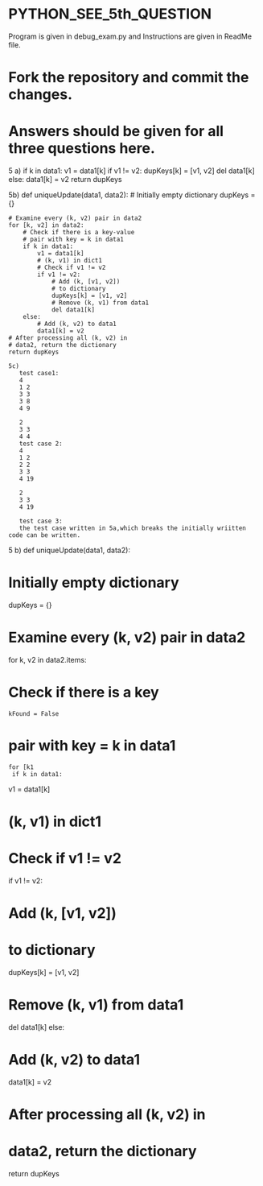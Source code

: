 # PYTHON_SEE_5th_QUESTION
Program is given in debug_exam.py and Instructions are given in ReadMe file.
# Fork the repository and commit the changes.
# Answers should be given for all three questions here.
5 a)
if k in data1:
            v1 = data1[k]
        if v1 != v2:
            dupKeys[k] = [v1, v2]
            del data1[k]
        else:
            data1[k] = v2
    return dupKeys
    
5b)
    def uniqueUpdate(data1, data2):
    # Initially empty dictionary
    dupKeys = {}

    # Examine every (k, v2) pair in data2
    for [k, v2] in data2:
        # Check if there is a key-value
        # pair with key = k in data1
        if k in data1:
            v1 = data1[k]
            # (k, v1) in dict1
            # Check if v1 != v2
            if v1 != v2:
                # Add (k, [v1, v2])
                # to dictionary                
                dupKeys[k] = [v1, v2]
                # Remove (k, v1) from data1
                del data1[k]
        else:
            # Add (k, v2) to data1
            data1[k] = v2
    # After processing all (k, v2) in
    # data2, return the dictionary
    return dupKeys
    
    5c)
       test case1:
       4
       1 2
       3 3 
       3 8
       4 9
       
       2
       3 3 
       4 4
       test case 2:
       4
       1 2 
       2 2 
       3 3
       4 19
       
       2 
       3 3
       4 19
       
       test case 3:
       the test case written in 5a,which breaks the initially wriitten code can be written.



5 b)
def uniqueUpdate(data1, data2):
# Initially empty dictionary
dupKeys = {}
# Examine every (k, v2) pair in data2
for k, v2 in data2.items:
# Check if there is a key
    kFound = False
# pair with key = k in data1
    for [k1
     if k in data1:
v1 = data1[k]
# (k, v1) in dict1
# Check if v1 != v2
if v1 != v2:
# Add (k, [v1, v2])
# to dictionary
dupKeys[k] = [v1, v2]
# Remove (k, v1) from data1
del data1[k]
else:
# Add (k, v2) to data1
data1[k] = v2
# After processing all (k, v2) in
# data2, return the dictionary
return dupKeys




